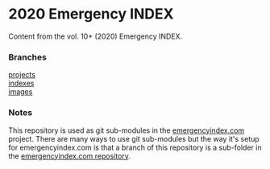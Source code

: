 # 2020 Emergency INDEX

Content from the vol. 10+ (2020) Emergency INDEX.

### Branches

[projects](https://github.com/emergencyindex/projects-2020/tree/projects)  
[indexes](https://github.com/emergencyindex/projects-2020/tree/indexes)  
[images](https://github.com/emergencyindex/projects-2020/tree/images)

### Notes

This repository is used as git sub-modules in the [emergencyindex.com](https://github.com/emergencyindex/emergencyindex.com) project. There are many ways to use git sub-modules but the way it's setup for emergencyindex.com is that a branch of this repository is a sub-folder in the [emergencyindex.com repository](https://github.com/emergencyindex/emergencyindex.com).
